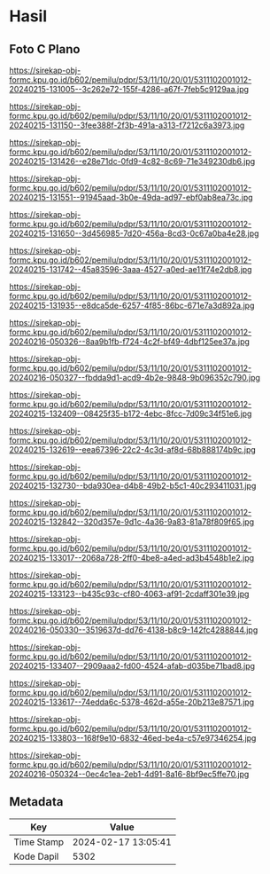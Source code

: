 # Hasil

## Foto C Plano

https://sirekap-obj-formc.kpu.go.id/b602/pemilu/pdpr/53/11/10/20/01/5311102001012-20240215-131005--3c262e72-155f-4286-a67f-7feb5c9129aa.jpg

https://sirekap-obj-formc.kpu.go.id/b602/pemilu/pdpr/53/11/10/20/01/5311102001012-20240215-131150--3fee388f-2f3b-491a-a313-f7212c6a3973.jpg

https://sirekap-obj-formc.kpu.go.id/b602/pemilu/pdpr/53/11/10/20/01/5311102001012-20240215-131426--e28e71dc-0fd9-4c82-8c69-71e349230db6.jpg

https://sirekap-obj-formc.kpu.go.id/b602/pemilu/pdpr/53/11/10/20/01/5311102001012-20240215-131551--91945aad-3b0e-49da-ad97-ebf0ab8ea73c.jpg

https://sirekap-obj-formc.kpu.go.id/b602/pemilu/pdpr/53/11/10/20/01/5311102001012-20240215-131650--3d456985-7d20-456a-8cd3-0c67a0ba4e28.jpg

https://sirekap-obj-formc.kpu.go.id/b602/pemilu/pdpr/53/11/10/20/01/5311102001012-20240215-131742--45a83596-3aaa-4527-a0ed-ae11f74e2db8.jpg

https://sirekap-obj-formc.kpu.go.id/b602/pemilu/pdpr/53/11/10/20/01/5311102001012-20240215-131935--e8dca5de-6257-4f85-86bc-671e7a3d892a.jpg

https://sirekap-obj-formc.kpu.go.id/b602/pemilu/pdpr/53/11/10/20/01/5311102001012-20240216-050326--8aa9b1fb-f724-4c2f-bf49-4dbf125ee37a.jpg

https://sirekap-obj-formc.kpu.go.id/b602/pemilu/pdpr/53/11/10/20/01/5311102001012-20240216-050327--fbdda9d1-acd9-4b2e-9848-9b096352c790.jpg

https://sirekap-obj-formc.kpu.go.id/b602/pemilu/pdpr/53/11/10/20/01/5311102001012-20240215-132409--08425f35-b172-4ebc-8fcc-7d09c34f51e6.jpg

https://sirekap-obj-formc.kpu.go.id/b602/pemilu/pdpr/53/11/10/20/01/5311102001012-20240215-132619--eea67396-22c2-4c3d-af8d-68b888174b9c.jpg

https://sirekap-obj-formc.kpu.go.id/b602/pemilu/pdpr/53/11/10/20/01/5311102001012-20240215-132730--bda930ea-d4b8-49b2-b5c1-40c293411031.jpg

https://sirekap-obj-formc.kpu.go.id/b602/pemilu/pdpr/53/11/10/20/01/5311102001012-20240215-132842--320d357e-9d1c-4a36-9a83-81a78f809f65.jpg

https://sirekap-obj-formc.kpu.go.id/b602/pemilu/pdpr/53/11/10/20/01/5311102001012-20240215-133017--2068a728-2ff0-4be8-a4ed-ad3b4548b1e2.jpg

https://sirekap-obj-formc.kpu.go.id/b602/pemilu/pdpr/53/11/10/20/01/5311102001012-20240215-133123--b435c93c-cf80-4063-af91-2cdaff301e39.jpg

https://sirekap-obj-formc.kpu.go.id/b602/pemilu/pdpr/53/11/10/20/01/5311102001012-20240216-050330--3519637d-dd76-4138-b8c9-142fc4288844.jpg

https://sirekap-obj-formc.kpu.go.id/b602/pemilu/pdpr/53/11/10/20/01/5311102001012-20240215-133407--2909aaa2-fd00-4524-afab-d035be71bad8.jpg

https://sirekap-obj-formc.kpu.go.id/b602/pemilu/pdpr/53/11/10/20/01/5311102001012-20240215-133617--74edda6c-5378-462d-a55e-20b213e87571.jpg

https://sirekap-obj-formc.kpu.go.id/b602/pemilu/pdpr/53/11/10/20/01/5311102001012-20240215-133803--168f9e10-6832-46ed-be4a-c57e97346254.jpg

https://sirekap-obj-formc.kpu.go.id/b602/pemilu/pdpr/53/11/10/20/01/5311102001012-20240216-050324--0ec4c1ea-2eb1-4d91-8a16-8bf9ec5ffe70.jpg


## Metadata

| Key        | Value               |
| ---------- | ------------------- |
| Time Stamp | 2024-02-17 13:05:41 |
| Kode Dapil | 5302                |



